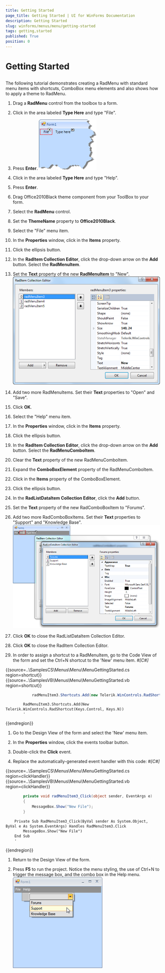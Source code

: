 ```yaml
---
title: Getting Started
page_title: Getting Started | UI for WinForms Documentation
description: Getting Started
slug: winforms/menus/menu/getting-started
tags: getting,started
published: True
position: 0
---
```


# Getting Started



## 

The following tutorial demonstrates creating a RadMenu with standard menu items with shortcuts, ComboBox menu elements and also shows how to apply a theme to RadMenu.

1. Drag a __RadMenu__ control from the toolbox to a form.
            

1. Click in the area labeled __Type Here__ and type "File".
              

1. Press __Enter__.
            ![menus-menu-getting-started 001](images/menus-menu-getting-started001.png)

1. Click in the area labeled __Type Here__ and type "Help".
            

1. Press __Enter__.
            

1. Drag Office2010Black theme component from your ToolBox to your form.
            

1. Select the __RadMenu__ control.
            

1. Set the __ThemeName__ property to __Office2010Black__.
            

1. Select the "File" menu item.
            

1. In the __Properties__ window, click in the __Items__ property.
            

1. Click the ellipsis button.
            

1. In the __RadItem Collection Editor__, click the drop-down arrow on the __Add__ button. Select the __RadMenuItem__.
            

1. Set the __Text__ property of the new __RadMenuItem__ to "New".
            ![menus-menu-getting-started 002](images/menus-menu-getting-started002.png)

1. Add two more RadMenuItems. Set their __Text__ properties to "Open" and "Save".
            

1. Click __OK__.
            

1. Select the "Help" menu item.
            

1. In the __Properties__ window, click in the __Items__ property.
            

1. Click the ellipsis button.
            

1. In the __RadItem Collection Editor__, click the drop-down arrow on the __Add__ button.
              Select the __RadMenuComboItem__.
            

1. Clear the __Text__ property of the new RadMenuComboItem.
            

1. Expand the __ComboBoxElement__ property of the RadMenuComboItem.
            

1. Click in the __Items__ property of the ComboBoxElement.
            

1. Click the ellipsis button.
            

1. In the __RadListDataItem Collection Editor__, click the __Add__ button.
            

1. Set the __Text__ property of the new RadComboBoxItem to "Forums".
            

1. Add two more RadComboBoxItems. Set their __Text__ properties to "Support" and "Knowledge Base".
            ![menus-menu-getting-started 003](images/menus-menu-getting-started003.png)

1. Click __OK__ to close the RadListDataItem Collection Editor.
            

1. Click __OK__ to close the RadItem Collection Editor.
            

1. In order to assign a shortcut to a RadMenuItem, go to the Code View of the form and set the Ctrl+N shortcut to the 'New' menu item. 
            #_[C#]_

	



{{source=..\SamplesCS\Menus\Menu\MenuGettingStarted.cs region=shortcut}} 
{{source=..\SamplesVB\Menus\Menu\MenuGettingStarted.vb region=shortcut}} 

````C#
            radMenuItem3.Shortcuts.Add(new Telerik.WinControls.RadShortcut(Keys.Control, Keys.N));
````
````VB.NET
        RadMenuItem3.Shortcuts.Add(New Telerik.WinControls.RadShortcut(Keys.Control, Keys.N))
        '
````

{{endregion}} 




1. Go to the Design View of the form and select the 'New' menu item.
            

1. In the __Properties__ window, click the events toolbar button.
            

1. Double-click the __Click__ event.
            

1. Replace the automatically-generated event handler with this code:
            #_[C#]_

	



{{source=..\SamplesCS\Menus\Menu\MenuGettingStarted.cs region=clickHandler}} 
{{source=..\SamplesVB\Menus\Menu\MenuGettingStarted.vb region=clickHandler}} 

````C#
        private void radMenuItem3_Click(object sender, EventArgs e)
        {
            MessageBox.Show("New File");
        }
````
````VB.NET
    Private Sub RadMenuItem3_Click(ByVal sender As System.Object, ByVal e As System.EventArgs) Handles RadMenuItem3.Click
        MessageBox.Show("New File")
    End Sub
    '
````

{{endregion}} 




1. Return to the Design View of the form.
            

1. Press __F5__ to run the project. Notice the menu styling, the use of Ctrl+N to trigger the message box, and the combo box in the Help menu.
            ![menus-menu-getting-started 004](images/menus-menu-getting-started004.png)
